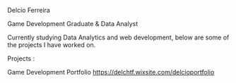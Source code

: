 Delcio Ferreira

Game Development Graduate & Data Analyst 

Currently studying Data Analytics and web development, below are some of the projects I have worked on.

Projects :

Game Development Portfolio
https://delchtf.wixsite.com/delcioportfolio
